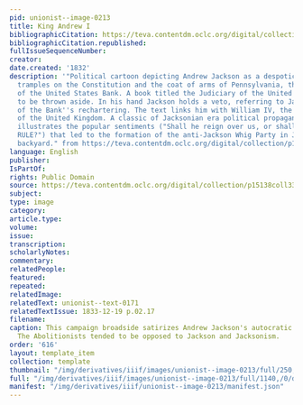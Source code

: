 ```yaml
---
pid: unionist--image-0213
title: King Andrew I
bibliographicCitation: https://teva.contentdm.oclc.org/digital/collection/p15138coll33/id/289/
bibliographicCitation.republished: 
fullIssueSequenceNumber: 
creator: 
date.created: '1832'
description: '"Political cartoon depicting Andrew Jackson as a despotic monarch. He
  tramples on the Constitution and the coat of arms of Pennsylvania, the location
  of the United States Bank. A book titled the Judiciary of the United States appears
  to be thrown aside. In his hand Jackson holds a veto, referring to Jackson''s veto
  of the Bank''s rechartering. The text links him with William IV, the reigning monarch
  of the United Kingdom. A classic of Jacksonian era political propaganda, this broadside
  illustrates the popular sentiments ("Shall he reign over us, or shall the PEOPLE
  RULE?") that led to the formation of the anti-Jackson Whig Party in Jackson''s own
  backyard." from https://teva.contentdm.oclc.org/digital/collection/p15138coll33/id/289/ '
language: English
publisher: 
IsPartOf: 
rights: Public Domain
source: https://teva.contentdm.oclc.org/digital/collection/p15138coll33/id/289/
subject: 
type: image
category: 
article.type: 
volume: 
issue: 
transcription: 
scholarlyNotes: 
commentary: 
relatedPeople: 
featured: 
repeated: 
relatedImage: 
relatedText: unionist--text-0171
relatedTextIssue: 1833-12-19 p.02.17
filename: 
caption: This campaign broadside satirizes Andrew Jackson's autocratic style of governing.
  The Abolitionists tended to be opposed to Jackson and Jacksonism.
order: '616'
layout: template_item
collection: template
thumbnail: "/img/derivatives/iiif/images/unionist--image-0213/full/250,/0/default.jpg"
full: "/img/derivatives/iiif/images/unionist--image-0213/full/1140,/0/default.jpg"
manifest: "/img/derivatives/iiif/unionist--image-0213/manifest.json"
---
```

